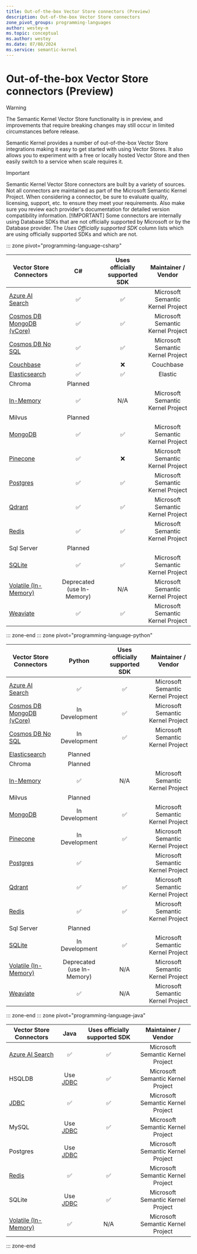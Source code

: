 ```yaml
---
title: Out-of-the-box Vector Store connectors (Preview)
description: Out-of-the-box Vector Store connectors
zone_pivot_groups: programming-languages
author: westey-m
ms.topic: conceptual
ms.author: westey
ms.date: 07/08/2024
ms.service: semantic-kernel
---
```

# Out-of-the-box Vector Store connectors (Preview)

> [!WARNING]
> The Semantic Kernel Vector Store functionality is in preview, and improvements that require breaking changes may still occur in limited circumstances before release.

Semantic Kernel provides a number of out-of-the-box Vector Store integrations making it easy to get started with using Vector Stores. It also allows you to experiment with a free or locally hosted Vector Store and then easily switch to a service when scale requires it.

> [!IMPORTANT]
> Semantic Kernel Vector Store connectors are built by a variety of sources. Not all connectors are maintained as part of the Microsoft Semantic Kernel Project. When considering a connector, be sure to evaluate quality, licensing, support, etc. to ensure they meet your requirements. Also make sure you review each provider's documentation for detailed version compatibility information.
> [!IMPORTANT]
> Some connectors are internally using Database SDKs that are not officially supported by Microsoft or by the Database provider. The *Uses Officially supported SDK* column lists which are using officially supported SDKs and which are not.

::: zone pivot="programming-language-csharp"

| Vector Store Connectors                                    |  C#             | Uses officially supported SDK     | Maintainer / Vendor                |
|------------------------------------------------------------|:---------------:|:---------------------------------:|:----------------------------------:|
| [Azure AI Search](./azure-ai-search-connector.md)          | ✅             | ✅                                | Microsoft Semantic Kernel Project  |
| [Cosmos DB MongoDB (vCore)](./azure-cosmosdb-mongodb-connector.md) | ✅             | ✅                        | Microsoft Semantic Kernel Project  |
| [Cosmos DB No SQL](./azure-cosmosdb-nosql-connector.md)    | ✅             | ✅                                | Microsoft Semantic Kernel Project  |
| [Couchbase](./couchbase-connector.md)                      | ✅             |         ❌                         |             Couchbase             |
| [Elasticsearch](./elasticsearch-connector.md)              | ✅             | ✅                                | Elastic                            |
| Chroma                                                     | Planned         |                                   |                                    |
| [In-Memory](./inmemory-connector.md)                       | ✅             | N/A                                | Microsoft Semantic Kernel Project  |
| Milvus                                                     | Planned         |                                   |                                    |
| [MongoDB](./mongodb-connector.md)                          | ✅             | ✅                                | Microsoft Semantic Kernel Project  |
| [Pinecone](./pinecone-connector.md)                        | ✅             | ❌                                | Microsoft Semantic Kernel Project  |
| [Postgres](./postgres-connector.md)                        | ✅             | ✅                                | Microsoft Semantic Kernel Project  |
| [Qdrant](./qdrant-connector.md)                            | ✅             | ✅                                | Microsoft Semantic Kernel Project  |
| [Redis](./redis-connector.md)                              | ✅             | ✅                                | Microsoft Semantic Kernel Project  |
| Sql Server                                                 | Planned         |                                   |                                    |
| [SQLite](./sqlite-connector.md)                            | ✅             | ✅                                | Microsoft Semantic Kernel Project  |
| [Volatile (In-Memory)](./volatile-connector.md)            | Deprecated (use In-Memory) | N/A                    | Microsoft Semantic Kernel Project  |
| [Weaviate](./weaviate-connector.md)                        | ✅             | ✅                                | Microsoft Semantic Kernel Project  |

::: zone-end
::: zone pivot="programming-language-python"

| Vector Store Connectors                                    | Python          | Uses officially supported SDK      | Maintainer / Vendor                |
|------------------------------------------------------------|:---------------:|:----------------------------------:|:----------------------------------:|
| [Azure AI Search](./azure-ai-search-connector.md)          | ✅             | ✅                                 | Microsoft Semantic Kernel Project  |
| [Cosmos DB MongoDB (vCore)](./azure-cosmosdb-mongodb-connector.md) | In Development  | ✅                         | Microsoft Semantic Kernel Project  |
| [Cosmos DB No SQL](./azure-cosmosdb-nosql-connector.md)    | In Development  | ✅                                 | Microsoft Semantic Kernel Project  |
| [Elasticsearch](./elasticsearch-connector.md)              | Planned         |                                    |                                    |
| Chroma                                                     | Planned         |                                    |                                    |
| [In-Memory](./inmemory-connector.md)                       | ✅             | N/A                                 | Microsoft Semantic Kernel Project  |
| Milvus                                                     | Planned         |                                    |                                    |
| [MongoDB](./mongodb-connector.md)                          | In Development  | ✅                                 | Microsoft Semantic Kernel Project  |
| [Pinecone](./pinecone-connector.md)                        | In Development  | ✅                                 | Microsoft Semantic Kernel Project  |
| [Postgres](./postgres-connector.md)                        | ✅             |                                     | Microsoft Semantic Kernel Project  |
| [Qdrant](./qdrant-connector.md)                            | ✅             | ✅                                 | Microsoft Semantic Kernel Project  |
| [Redis](./redis-connector.md)                              | ✅             | ✅                                 | Microsoft Semantic Kernel Project  |
| Sql Server                                                 | Planned         |                                    |                                    |
| [SQLite](./sqlite-connector.md)                            | In Development  | ✅                                 | Microsoft Semantic Kernel Project  |
| [Volatile (In-Memory)](./volatile-connector.md)            | Deprecated (use In-Memory) | N/A                     | Microsoft Semantic Kernel Project  |
| [Weaviate](./weaviate-connector.md)                        | ✅             | N/A                                 | Microsoft Semantic Kernel Project  |

::: zone-end
::: zone pivot="programming-language-java"

| Vector Store Connectors                                    | Java           | Uses officially supported SDK      | Maintainer / Vendor                |
|------------------------------------------------------------|:--------------:|:----------------------------------:|:----------------------------------:|
| [Azure AI Search](./azure-ai-search-connector.md)          | ✅             | ✅                                | Microsoft Semantic Kernel Project  |
| HSQLDB                                                     | Use [JDBC](./jdbc-connector.md) | ✅               | Microsoft Semantic Kernel Project  |
| [JDBC](./jdbc-connector.md)                                | ✅             | ✅                                | Microsoft Semantic Kernel Project  |
| MySQL                                                      | Use [JDBC](./jdbc-connector.md) | ✅               | Microsoft Semantic Kernel Project  |
| Postgres                                                   | Use [JDBC](./jdbc-connector.md) |                   | Microsoft Semantic Kernel Project  |
| [Redis](./redis-connector.md)                              | ✅             | ✅                                | Microsoft Semantic Kernel Project  |
| SQLite                                                     | Use [JDBC](./jdbc-connector.md) | ✅               | Microsoft Semantic Kernel Project  |
| [Volatile (In-Memory)](./volatile-connector.md)            | ✅            | N/A                                | Microsoft Semantic Kernel Project  |

::: zone-end
